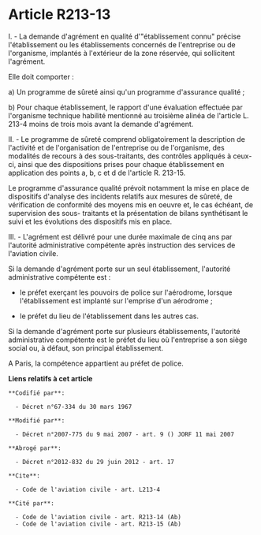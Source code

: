# Article R213-13

I. - La demande d'agrément en qualité d'"établissement connu" précise l'établissement ou les établissements concernés de
l'entreprise ou de l'organisme, implantés à l'extérieur de la zone réservée, qui sollicitent l'agrément.

Elle doit comporter :

a) Un programme de sûreté ainsi qu'un programme d'assurance qualité ;

b) Pour chaque établissement, le rapport d'une évaluation effectuée par l'organisme technique habilité mentionné au troisième
alinéa de l'article L. 213-4 moins de trois mois avant la demande d'agrément.

II. - Le programme de sûreté comprend obligatoirement la description de l'activité et de l'organisation de l'entreprise ou de
l'organisme, des modalités de recours à des sous-traitants, des contrôles appliqués à ceux-ci, ainsi que des dispositions
prises pour chaque établissement en application des points a, b, c et d de l'article R. 213-15.

Le programme d'assurance qualité prévoit notamment la mise en place de dispositifs d'analyse des incidents relatifs aux
mesures de sûreté, de vérification de conformité des moyens mis en oeuvre et, le cas échéant, de supervision des sous-
traitants et la présentation de bilans synthétisant le suivi et les évolutions des dispositifs mis en place.

III. - L'agrément est délivré pour une durée maximale de cinq ans par l'autorité administrative compétente après instruction
des services de l'aviation civile.

Si la demande d'agrément porte sur un seul établissement, l'autorité administrative compétente est :

- le préfet exerçant les pouvoirs de police sur l'aérodrome, lorsque l'établissement est implanté sur l'emprise d'un
aérodrome ;

- le préfet du lieu de l'établissement dans les autres cas.

Si la demande d'agrément porte sur plusieurs établissements, l'autorité administrative compétente est le préfet du lieu où
l'entreprise a son siège social ou, à défaut, son principal établissement.

A Paris, la compétence appartient au préfet de police.

**Liens relatifs à cet article**

	**Codifié par**:

	  - Décret n°67-334 du 30 mars 1967

	**Modifié par**:

	  - Décret n°2007-775 du 9 mai 2007 - art. 9 () JORF 11 mai 2007

	**Abrogé par**:

	  - Décret n°2012-832 du 29 juin 2012 - art. 17

	**Cite**:

	  - Code de l'aviation civile - art. L213-4

	**Cité par**:

	  - Code de l'aviation civile - art. R213-14 (Ab)
	  - Code de l'aviation civile - art. R213-15 (Ab)
